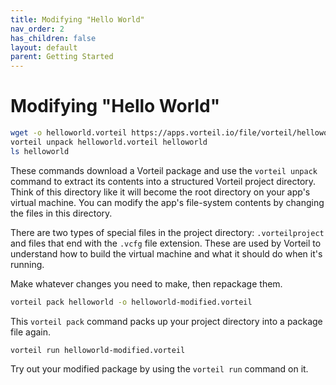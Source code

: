 ```yaml
---
title: Modifying "Hello World"
nav_order: 2
has_children: false
layout: default
parent: Getting Started
---
```


# Modifying "Hello World"

```sh
wget -o helloworld.vorteil https://apps.vorteil.io/file/vorteil/helloworld
vorteil unpack helloworld.vorteil helloworld
ls helloworld
```

These commands download a Vorteil package and use the `vorteil unpack` command to extract its contents into a structured Vorteil project directory. Think of this directory like it will become the root directory on your app's virtual machine. You can modify the app's file-system contents by changing the files in this directory.

There are two types of special files in the project directory: `.vorteilproject` and files that end with the `.vcfg` file extension. These are used by Vorteil to understand how to build the virtual machine and what it should do when it's running.

Make whatever changes you need to make, then repackage them.

```sh
vorteil pack helloworld -o helloworld-modified.vorteil
```

This `vorteil pack` command packs up your project directory into a package file again.

```sh
vorteil run helloworld-modified.vorteil
```

Try out your modified package by using the `vorteil run` command on it.
